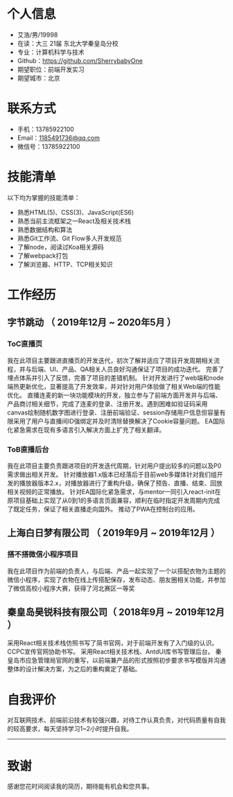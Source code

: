 
# 个人信息
 - 艾浩/男/19998
 - 在读：大三 21届   东北大学秦皇岛分校
 - 专业：计算机科学与技术
 - Github：https://github.com/SherrybabyOne
 - 期望职位：前端开发实习
 - 期望城市：北京
# 联系方式
- 手机：13785922100
- Email：1185491736@qq.com
- 微信号：13785922100
    
# 技能清单
以下均为掌握的技能清单：
- 熟悉HTML(5)、CSS(3)、JavaScript(ES6)
- 熟悉当前主流框架之一React及相关技术栈
- 熟悉数据结构和算法
- 熟悉Git工作流、Git Flow多人开发规范
- 了解node，阅读过Koa相关源码
- 了解webpack打包
- 了解浏览器、HTTP、TCP相关知识
    
# 工作经历

## 字节跳动 （ 2019年12月 ~ 2020年5月 ）

### ToC直播页
我在此项目主要跟进直播页的开发迭代，初次了解并适应了项目开发周期相关流程，并与后端、UI、产品、QA相关人员良好沟通保证了项目的成功迭代。
完善了埋点体系并引入了反馈，完善了项目的差错机制。
针对开发进行了web端和node端热更新优化，显著提高了开发效率，并对针对用户体验做了相关Web端的性能优化。
直播连麦的新一块功能模块的开发，独立参与了前端方面开发并与后端、产品商讨相关细节，完成了连麦的登录、注册开发。遇到困难如验证码采用canvas绘制随机数字图进行登录、注册前端验证、session存储用户信息但容量有限采用了用户与直播间ID强绑定并及时清除替换解决了Cookie容量问题。
EA国际化紧急需求在现有多语言引入解决方面上扩充了相关翻译。

### ToB直播后台
我在此项目主要负责跟进项目的开发迭代周期，针对用户提出较多的问题以及P0需求做出相关开发。
针对播放器1.x版本已经落后于目前web多媒体针对我们组开发的播放器版本2.x，对播放器进行了重构升级，确保了预告、直播、结束、回放相关视频的正常播放。
针对EA国际化紧急需求，与mentor一同引入react-init在原项目基础上实现了从0到1的多语言页面兼容，顺利在临时指定开发周期内完成了既定任务，保证了相关直播走向国外。
推动了PWA在控制台的应用。

  
## 上海白日梦有限公司 （ 2019年9月 ~ 2019年12月 ）

### 搭不搭微信小程序项目 
我在此项目作为前端的负责人，与后端、产品一起实现了一个以搭配衣物为主题的微信小程序，实现了衣物在线上传搭配保存，发布动态、朋友圈相关功能，并参加了微信高校小程序大赛，获得了河北赛区一等奖

## 秦皇岛昊锐科技有限公司（ 2018年9月 ~ 2019年12月 ）
采用React相关技术栈仿照书写了简书官网，对于前端开发有了入门级的认识。
CCPC宣传官网协助书写。
采用React相关技术栈、AntdUI库书写管理后台。
秦皇岛市应急管理局官网的重写，以前端兼产品的形式按照初步要求书写模版并沟通整体的设计解决方案，为之后的重构奠定了基础。

# 自我评价
对互联网技术、前端前沿技术有较强兴趣，对待工作认真负责，对代码质量有自我的较高要求，每天坚持学习1~2小时提升自我。

---      
# 致谢
感谢您花时间阅读我的简历，期待能有机会和您共事。
      